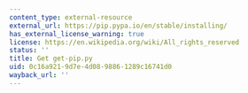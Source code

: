 ```yaml
---
content_type: external-resource
external_url: https://pip.pypa.io/en/stable/installing/
has_external_license_warning: true
license: https://en.wikipedia.org/wiki/All_rights_reserved
status: ''
title: Get get-pip.py
uid: 0c16a921-9d7e-4d08-9886-1289c16741d0
wayback_url: ''
---
```

